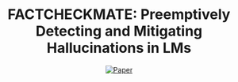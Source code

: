 <div align="center">

# FACTCHECKMATE: Preemptively Detecting and Mitigating Hallucinations in LMs

[![Paper](https://img.shields.io/badge/paper-A42C25?style=for-the-badge&logo=arxiv&logoColor=white)](https://arxiv.org/abs/2410.02899)
